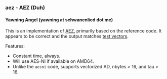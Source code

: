 ### aez - AEZ (Duh)
#### Yawning Angel (yawning at schwanenlied dot me)

This is an implementation of [AEZ](http://web.cs.ucdavis.edu/~rogaway/aez/),
primarily based on the reference code.  It appears to be correct and the
output matches [test vectors](https://github.com/nmathewson/aez_test_vectors).

Features:

 * Constant time, always.
 * Will use AES-NI if available on AMD64.
 * Unlike the `aesni` code, supports vectorized AD, nbytes > 16, and tau > 16.
